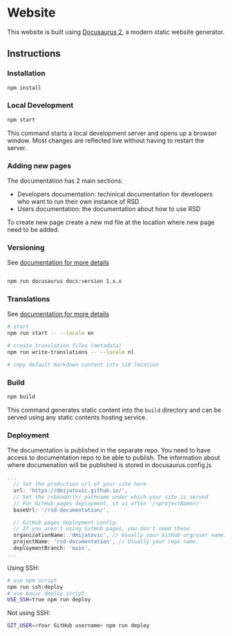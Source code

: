 # Website

This website is built using [Docusaurus 2](https://docusaurus.io/), a modern static website generator.

## Instructions

### Installation

```bash
npm install
```

### Local Development

```bash
npm start
```

This command starts a local development server and opens up a browser window. Most changes are reflected live without having to restart the server.

### Adding new pages

The documentation has 2 main sections:

- Developers documentation: techinical documentation for developers who want to run their own instance of RSD
- Users documentation: the documentation about how to use RSD

To create new page create a new md file at the location where new page need to be added.

### Versioning

See [documentation for more details](https://docusaurus.io/docs/versioning)

```bash

npm run docusaurus docs:version 1.x.x

```

### Translations

See [documentation for more details](https://docusaurus.io/docs/i18n/tutorial)

```bash
# start
npm run start -- --locale en

# create translation files (metadata)
npm run write-translations -- --locale nl

# copy default markdown content into i18 location


```

### Build

```bash
npm build
```

This command generates static content into the `build` directory and can be served using any static contents hosting service.

### Deployment

The documentation is published in the separate repo. You need to have access to documentation repo to be able to publish.
The information about where documenation will be published is stored in docusaurus.config.js

```javascript
...
  // Set the production url of your site here
  url: 'https://dmijatovic.github.io/',
  // Set the /<baseUrl>/ pathname under which your site is served
  // For GitHub pages deployment, it is often '/<projectName>/'
  baseUrl: '/rsd-documentation/',

  // GitHub pages deployment config.
  // If you aren't using GitHub pages, you don't need these.
  organizationName: 'dmijatovic', // Usually your GitHub org/user name.
  projectName: 'rsd-documentation', // Usually your repo name.
  deploymentBranch: 'main',
...

```

Using SSH:

```bash
# use npm script
npm run ssh:deploy
# use basic deploy script
USE_SSH=true npm run deploy
```

Not using SSH:

```bash
GIT_USER=<Your GitHub username> npm run deploy
```
